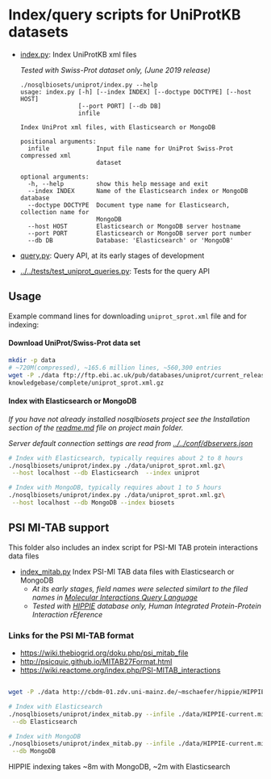 
# Index/query scripts for UniProtKB datasets

* [index.py](index.py): Index UniProtKB xml files
  
  _Tested with Swiss-Prot dataset only, (June 2019 release)_
  
    ```
    ./nosqlbiosets/uniprot/index.py --help
    usage: index.py [-h] [--index INDEX] [--doctype DOCTYPE] [--host HOST]
                    [--port PORT] [--db DB]
                    infile
    
    Index UniProt xml files, with Elasticsearch or MongoDB
    
    positional arguments:
      infile             Input file name for UniProt Swiss-Prot compressed xml
                         dataset
    
    optional arguments:
      -h, --help         show this help message and exit
      --index INDEX      Name of the Elasticsearch index or MongoDB database
      --doctype DOCTYPE  Document type name for Elasticsearch, collection name for
                         MongoDB
      --host HOST        Elasticsearch or MongoDB server hostname
      --port PORT        Elasticsearch or MongoDB server port number
      --db DB            Database: 'Elasticsearch' or 'MongoDB'
    ```

* [query.py](query.py): Query API, at its early stages of development

* [../../tests/test_uniprot_queries.py](../../tests/test_uniprot_queries.py):
 Tests for the query API

                                      
## Usage

Example command lines for downloading `uniprot_sprot.xml` file and for indexing:

#### Download UniProt/Swiss-Prot data set

```bash
mkdir -p data
# ~720M(compressed), ~165.6 million lines, ~560,300 entries
wget -P ./data ftp://ftp.ebi.ac.uk/pub/databases/uniprot/current_release/\
knowledgebase/complete/uniprot_sprot.xml.gz
```

#### Index with Elasticsearch or MongoDB
_If you have not already installed nosqlbiosets project see the Installation
section of the [readme.md](../../readme.md) file on project main folder._

_Server default connection settings are read from [../../conf/dbservers.json](
../../conf/dbservers.json
)_

```bash
# Index with Elasticsearch, typically requires about 2 to 8 hours
./nosqlbiosets/uniprot/index.py ./data/uniprot_sprot.xml.gz\
 --host localhost --db Elasticsearch  --index uniprot

# Index with MongoDB, typically requires about 1 to 5 hours
./nosqlbiosets/uniprot/index.py ./data/uniprot_sprot.xml.gz\
 --host localhost --db MongoDB --index biosets
```

## PSI MI-TAB support

This folder also includes an index script for PSI-MI TAB protein interactions
data files

* [index_mitab.py](index_mitab.py) Index PSI-MI TAB data files
 with Elasticsearch or MongoDB
  * _At its early stages, field names were selected similart to
   the filed names in [Molecular Interactions Query Language](
   http://psicquic.github.io/MiqlReference27.html)_
  * _Tested with [HIPPIE](http://cbdm-01.zdv.uni-mainz.de/~mschaefer/hippie)
   database only, Human Integrated Protein-Protein Interaction rEference_ 
 
 ### Links for the PSI MI-TAB format
 - https://wiki.thebiogrid.org/doku.php/psi_mitab_file
 - http://psicquic.github.io/MITAB27Format.html
 - https://wiki.reactome.org/index.php/PSI-MITAB_interactions
 
```bash

wget -P ./data http://cbdm-01.zdv.uni-mainz.de/~mschaefer/hippie/HIPPIE-current.mitab.txt

# Index with Elasticsearch
./nosqlbiosets/uniprot/index_mitab.py --infile ./data/HIPPIE-current.mitab.txt\
 --db Elasticsearch

# Index with MongoDB
./nosqlbiosets/uniprot/index_mitab.py --infile ./data/HIPPIE-current.mitab.txt\
 --db MongoDB
```
HIPPIE indexing takes ~8m with MongoDB, ~2m with Elasticsearch
